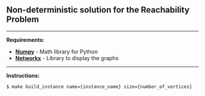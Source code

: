 ## Non-deterministic solution for the Reachability Problem
---
__Requirements:__
- __[Numpy](https://numpy.org/)__ - Math library for Python
- __[Networkx](https://networkx.github.io/)__ - Library to display the graphs
---
__Instructions:__
``` {r, engine='bash', count_lines}
$ make build_instance name={instance_name} size={number_of_vertices}
```